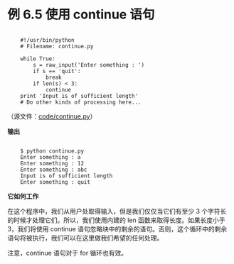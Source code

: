 # 例 6.5 使用 continue 语句

```

    #!/usr/bin/python
    # Filename: continue.py
    
    while True:
        s = raw_input('Enter something : ')
        if s == 'quit':
            break
        if len(s) < 3:
            continue
    print 'Input is of sufficient length'
    # Do other kinds of processing here...

```

（源文件：[code/continue.py](http://woodpecker.org.cn/abyteofpython_cn/chinese/code/continue.py)）

**输出**

```

    $ python continue.py
    Enter something : a
    Enter something : 12
    Enter something : abc
    Input is of sufficient length
    Enter something : quit

```

**它如何工作**

在这个程序中，我们从用户处取得输入，但是我们仅仅当它们有至少 3 个字符长的时候才处理它们。所以，我们使用内建的 len 函数来取得长度。如果长度小于 3，我们将使用 continue 语句忽略块中的剩余的语句。否则，这个循环中的剩余语句将被执行，我们可以在这里做我们希望的任何处理。

注意，continue 语句对于 for 循环也有效。